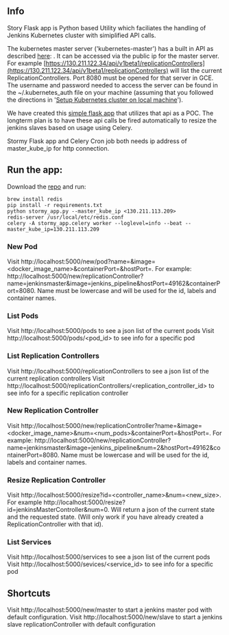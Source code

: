 ## Info
Story Flask app is Python based Utility which faciliates the handling of Jenkins Kubernetes cluster with simiplified API calls.


The kubernetes master server ('kubernetes-master') has a built in API as described [here](http://cdn.rawgit.com/GoogleCloudPlatform/kubernetes/31a0daae3627c91bc96e1f02a6344cd76e294791/api/kubernetes.html): . It can be accessed via the public ip for the master server. For example [https://130.211.122.34/api/v1beta1/replicationControllers](https://130.211.122.34/api/v1beta1/replicationControllers) will list the current ReplicationControllers. Port 8080 must be opened for that server in GCE. The username and password needed to access the server can be found in the ~/.kubernetes_auth file on your machine (assuming that you followed the directions in '[Setup Kubernetes cluster on local machine](/display/GLCS/Setup+Kubernetes+cluster+on+local+machine)').

We have created this [simple flask app](https://stash.hugeinc.com/projects/GLCS/repos/stormy-flask/browse) that utilizes that api as a POC. The longterm plan is to have these api calls be fired automatically to resize the jenkins slaves based on usage using Celery.

Stormy Flask app and Celery Cron job both needs ip address of master_kube_ip for http connection.

## Run the app:

Download the [repo](https://stash.hugeinc.com/projects/GLCS/repos/stormy-flask/browse) and run:

    brew install redis
    pip install -r requirements.txt
    python stormy_app.py --master_kube_ip <130.211.113.209>
    redis-server /usr/local/etc/redis.conf
    celery -A stormy_app.celery worker --loglevel=info --beat --master_kube_ip=130.211.113.209


### New Pod
Visit http://localhost:5000/new/pod?name=<name>&image=<docker_image_name>&containerPort=<containerPort>&hostPort=<hostPort>. For example:  http://localhost:5000/new/replicationController?name=jenkinsmaster&image=jenkins_pipeline&hostPort=49162&containerPort=8080﻿. Name must be lowercase and will be used for the id, labels and container names.

### List Pods

Visit http://localhost:5000/pods to see a json list of the current pods
Visit http://localhost:5000/pods/<pod_id> to see info for a specific pod

### List Replication Controllers

Visit http://localhost:5000/replicationControllers to see a json list of the current replication controllers
Visit http://localhost:5000/replicationControllers/<replication_controller_id> to see info for a specific replication controller

### New Replication Controller

Visit http://localhost:5000/new/replicationController?name=<name>&image=<docker_image_name>&num=<num_pods>&containerPort=<containerPort>&hostPort=<hostPort>. For example:  http://localhost:5000/new/replicationController?name=jenkinsmaster&image=jenkins_pipeline&num=2&hostPort=49162&containerPort=8080. Name must be lowercase and will be used for the id, labels and container names.

### Resize Replication Controller

Visit http://localhost:5000/resize?id=<controller_name>&num=<new_size>. For example http://localhost:5000/resize?id=jenkinsMasterController&num=0. Will return a json of the current state and the requested state. (Will only work if you have already created a ReplicationController with that id).


### List Services

Visit http://localhost:5000/services to see a json list of the current pods
Visit http://localhost:5000/sevices/<service_id> to see info for a specific pod


## Shortcuts
Visit http://localhost:5000/new/master to start a jenkins master pod with default configuration.
Visit http://localhost:5000/new/slave to start a jenkins slave replicationController with default configuration
